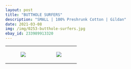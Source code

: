 ```yaml
---
layout: post
title: "BUTTHOLE SURFERS"
description: "SMALL | 100% Preshrunk Cotton | Gildan"
date: 2021-03-08
img: /img/0253-butthole-surfers.jpg
ebay_id: 233989913320
---
```




<table style="width:100%;"><tr><td style="vertical-align:top;">
      <figure class="tmblr-full" data-orig-height="2048" data-orig-width="1365" data-orig-src="https://concertshirts.netlify.app/shirts/0253/0253-01.jpg"><img src="https://64.media.tumblr.com/46857ee5e4e19afb65b982d80454202a/370c424c1a8846b9-f1/s540x810/b92df45fd6b1154d1f113260c9ba0fc800d48871.jpg" data-orig-height="2048" data-orig-width="1365" data-orig-src="https://concertshirts.netlify.app/shirts/0253/0253-01.jpg"/></figure></td>
    <td style="vertical-align:top;">
      <figure class="tmblr-full" data-orig-height="2048" data-orig-width="1365" data-orig-src="https://concertshirts.netlify.app/shirts/0253/0253-02.jpg"><img src="https://64.media.tumblr.com/e54b99f07edb5f1c9744c4ea3002fe05/370c424c1a8846b9-17/s540x810/25cd27472757b82dc4db8740c697e2866a20286b.jpg" data-orig-height="2048" data-orig-width="1365" data-orig-src="https://concertshirts.netlify.app/shirts/0253/0253-02.jpg"/></figure></td>
  </tr></table>
